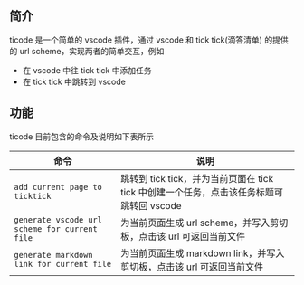 ## 简介

ticode 是一个简单的 vscode 插件，通过 vscode 和 tick tick(滴答清单) 的提供的 url scheme，实现两者的简单交互，例如

-   在 vscode 中往 tick tick 中添加任务
-   在 tick tick 中跳转到 vscode

## 功能

ticode 目前包含的命令及说明如下表所示

| 命令                                          | 说明                                                                                     |
| --------------------------------------------- | ---------------------------------------------------------------------------------------- |
| `add current page to ticktick`                | 跳转到 tick tick，并为当前页面在 tick tick 中创建一个任务，点击该任务标题可跳转回 vscode |
| `generate vscode url scheme for current file` | 为当前页面生成 url scheme，并写入剪切板，点击该 url 可返回当前文件                       |
| `generate markdown link for current file`     | 为当前页面生成 markdown link，并写入剪切板，点击该 url 可返回当前文件                    |
